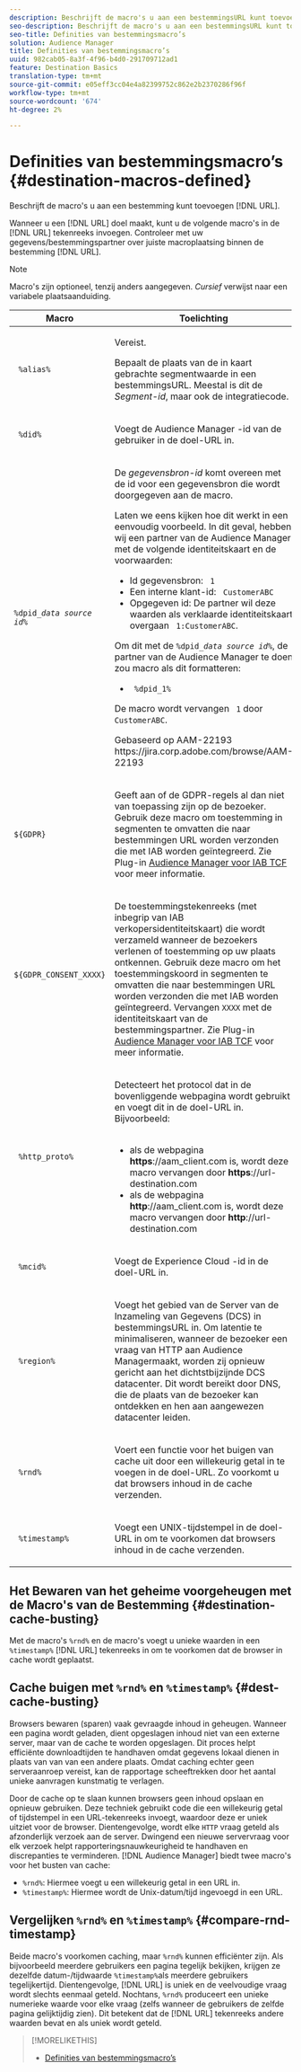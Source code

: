 ```yaml
---
description: Beschrijft de macro's u aan een bestemmingsURL kunt toevoegen.
seo-description: Beschrijft de macro's u aan een bestemmingsURL kunt toevoegen.
seo-title: Definities van bestemmingsmacro’s
solution: Audience Manager
title: Definities van bestemmingsmacro’s
uuid: 982cab05-8a3f-4f96-b4d0-291709712ad1
feature: Destination Basics
translation-type: tm+mt
source-git-commit: e05eff3cc04e4a82399752c862e2b2370286f96f
workflow-type: tm+mt
source-wordcount: '674'
ht-degree: 2%

---
```



# Definities van bestemmingsmacro’s {#destination-macros-defined}

Beschrijft de macro&#39;s u aan een bestemming kunt toevoegen [!DNL URL].

<!-- destination-macros.xml -->

Wanneer u een [!DNL URL] doel maakt, kunt u de volgende macro&#39;s in de [!DNL URL] tekenreeks invoegen. Controleer met uw gegevens/bestemmingspartner over juiste macroplaatsing binnen de bestemming [!DNL URL].

>[!NOTE]
>
>Macro&#39;s zijn optioneel, tenzij anders aangegeven. *Cursief* verwijst naar een variabele plaatsaanduiding.

<table id="table_2C532EFB9DAE41B08714753EBD7DFB05"> 
 <thead> 
  <tr> 
   <th colname="col1" class="entry"> Macro </th> 
   <th colname="col2" class="entry"> Toelichting </th> 
  </tr> 
 </thead>
 <tbody> 
  <tr> 
   <td colname="col1"> <p> <code> %alias%</code> </p> </td> 
   <td colname="col2"> <p>Vereist. </p> <p>Bepaalt de plaats van de in kaart gebrachte segmentwaarde in een bestemmingsURL. Meestal is dit de <i>Segment-id</i>, maar ook de integratiecode. </p> </td> 
  </tr> 
  <tr> 
   <td colname="col1"> <p> <code> %did%</code> </p> </td> 
   <td colname="col2"> <p>Voegt de <span class="keyword"> Audience Manager</span> -id van de gebruiker in de doel-URL in. </p> </td> 
  </tr> 
  <tr> 
   <td colname="col1"> <p> <code>%dpid_<i>data source id</i>%</code> </p> </td> 
   <td colname="col2"> <p>De <i>gegevensbron-id</i> komt overeen met de id voor een gegevensbron die wordt doorgegeven aan de macro. </p> <p>Laten we eens kijken hoe dit werkt in een eenvoudig voorbeeld. In dit geval, hebben wij een partner van de <span class="keyword"> Audience Manager</span> met de volgende identiteitskaart en de voorwaarden: </p> 
    <ul id="ul_697508B437EB4090B121AFA5D519AFBE"> 
     <li id="li_32D9F72A7D1543A892DC7E1529E98A96">Id gegevensbron: <code> 1</code> </li> 
     <li id="li_099F5B63D2244B5AADA9B26CB6152E6B">Een interne klant-id: <code> CustomerABC</code> </li> 
     <li id="li_0D9FE501C16444DDB388C8E934E5A8C6">Opgegeven id: De partner wil deze waarden als verklaarde identiteitskaart overgaan <code> 1:CustomerABC</code>. </li> 
    </ul> <p>Om dit met de <code>%dpid_<i>data source id</i>%</code>, de partner van de <span class="keyword"> Audience Manager</span> te doen zou macro als dit formatteren: </p> 
    <ul class="simplelist"> 
     <li> <code> %dpid_1%</code> </li> 
    </ul> <p>De macro wordt vervangen <code> 1</code> door <code> CustomerABC</code>. </p> <p> 
     <draft-comment>
       Gebaseerd op AAM-22193 https://jira.corp.adobe.com/browse/AAM-22193 
     </draft-comment> </p> </td> 
  </tr> 
  <tr>
    <td><p><code>${GDPR}</code></p></td>
    <td><p>Geeft aan of de GDPR-regels al dan niet van toepassing zijn op de bezoeker. Gebruik deze macro om toestemming in segmenten te omvatten die naar bestemmingen URL worden verzonden die met IAB worden geïntegreerd. Zie Plug-in <a href="../../overview/data-security-and-privacy/aam-iab-plugin.md">Audience Manager voor IAB TCF</a> voor meer informatie.</p></td>
  </tr>
   <tr>
    <td><code>${GDPR_CONSENT_XXXX}</code></p></td>
    <td><p>De toestemmingstekenreeks (met inbegrip van IAB verkopersidentiteitskaart) die wordt verzameld wanneer de bezoekers verlenen of toestemming op uw plaats ontkennen. Gebruik deze macro om het toestemmingskoord in segmenten te omvatten die naar bestemmingen URL worden verzonden die met IAB worden geïntegreerd. Vervangen <code>XXXX</code> met de identiteitskaart van de bestemmingspartner. Zie Plug-in <a href="../../overview/data-security-and-privacy/aam-iab-plugin.md">Audience Manager voor IAB TCF</a> voor meer informatie. </p></td>
  </tr>
  <tr> 
   <td colname="col1"> <p><code> %http_proto%</code> </p> </td> 
   <td colname="col2"> <p>Detecteert het protocol dat in de bovenliggende webpagina wordt gebruikt en voegt dit in de doel-URL in. Bijvoorbeeld:
     <br> 
     <ul id="ul_026F56EC46E94D9EB1153557C0F65325"> 
      <li id="li_B41EF140CC274CB68FE7213DD8B908C0">als de webpagina <b>https</b>://aam_client.com is, wordt deze macro vervangen door <b>https</b>://url-destination.com </li> 
      <li id="li_BDCD6EA69B004A92BA6981952341BD77">als de webpagina <b>http</b>://aam_client.com is, wordt deze macro vervangen door <b>http</b>://url-destination.com </li> 
     </ul> </p> </td> 
  </tr> 
  <tr> 
   <td colname="col1"> <p><code> %mcid%</code> </p> </td> 
   <td colname="col2"> <p>Voegt de <span class="keyword"> Experience Cloud</span> -id in de doel-URL in. </p> </td> 
  </tr> 
  <tr> 
   <td colname="col1"> <p><code> %region%</code> </p> </td> 
   <td colname="col2"> <p>Voegt het gebied van de Server van de Inzameling van <span class="wintitle"> Gegevens (DCS)</span> in bestemmingsURL in. Om latentie te minimaliseren, wanneer de bezoeker een vraag van HTTP aan <span class="keyword"> Audience Manager</span>maakt, worden zij opnieuw gericht aan het dichtstbijzijnde <span class="wintitle"> DCS</span> datacenter. Dit wordt bereikt door DNS, die de plaats van de bezoeker kan ontdekken en hen aan aangewezen datacenter leiden. </p> </td> 
  </tr> 
  <tr> 
   <td colname="col1"> <p> <code> %rnd%</code> </p> </td> 
   <td colname="col2"> <p>Voert een functie voor het buigen van cache uit door een willekeurig getal in te voegen in de doel-URL. Zo voorkomt u dat browsers inhoud in de cache verzenden. </p> </td> 
  </tr> 
  <tr> 
   <td colname="col1"> <p> <code> %timestamp%</code> </p> </td> 
   <td colname="col2"> <p>Voegt een UNIX-tijdstempel in de doel-URL in om te voorkomen dat browsers inhoud in de cache verzenden. </p> </td> 
  </tr> 
 </tbody> 
</table>

## Het Bewaren van het geheime voorgeheugen met de Macro&#39;s van de Bestemming {#destination-cache-busting}

Met de macro&#39;s `%rnd%` en de macro&#39;s voegt u unieke waarden in een `%timestamp%` [!DNL URL] tekenreeks in om te voorkomen dat de browser in cache wordt geplaatst.

## Cache buigen met `%rnd%` en `%timestamp%` {#dest-cache-busting}

<!-- c_dest_cache_busting.xml -->

Browsers bewaren (sparen) vaak gevraagde inhoud in geheugen. Wanneer een pagina wordt geladen, dient opgeslagen inhoud niet van een externe server, maar van de cache te worden opgeslagen. Dit proces helpt efficiënte downloadtijden te handhaven omdat gegevens lokaal dienen in plaats van van van een andere plaats. Omdat caching echter geen serveraanroep vereist, kan de rapportage scheeftrekken door het aantal unieke aanvragen kunstmatig te verlagen.

Door de cache op te slaan kunnen browsers geen inhoud opslaan en opnieuw gebruiken. Deze techniek gebruikt code die een willekeurig getal of tijdstempel in een URL-tekenreeks invoegt, waardoor deze er uniek uitziet voor de browser. Dientengevolge, wordt elke `HTTP` vraag geteld als afzonderlijk verzoek aan de server. Dwingend een nieuwe servervraag voor elk verzoek helpt rapporteringsnauwkeurigheid te handhaven en discrepanties te verminderen. [!DNL Audience Manager] biedt twee macro&#39;s voor het busten van cache:

* `%rnd%`: Hiermee voegt u een willekeurig getal in een URL in.
* `%timestamp%`: Hiermee wordt de Unix-datum/tijd ingevoegd in een URL.

## Vergelijken `%rnd%` en `%timestamp%` {#compare-rnd-timestamp}

Beide macro&#39;s voorkomen caching, maar `%rnd%` kunnen efficiënter zijn. Als bijvoorbeeld meerdere gebruikers een pagina tegelijk bekijken, krijgen ze dezelfde datum-/tijdwaarde `%timestamp%`als meerdere gebruikers tegelijkertijd. Dientengevolge, [!DNL URL] is uniek en de veelvoudige vraag wordt slechts eenmaal geteld. Nochtans, `%rnd%` produceert een unieke numerieke waarde voor elke vraag (zelfs wanneer de gebruikers de zelfde pagina gelijktijdig zien). Dit betekent dat de [!DNL URL] tekenreeks andere waarden bevat en als uniek wordt geteld.

>[!MORELIKETHIS]
>
>* [Definities van bestemmingsmacro’s](../../features/destinations/destination-macros.md#destination-macros-defined)